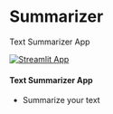 # Summarizer
Text Summarizer App



[![Streamlit App](https://static.streamlit.io/badges/streamlit_badge_black_white.svg)](https://share.streamlit.io/SimaRezaeipour/Summarizer/main/app.py)

#### Text Summarizer App
+ Summarize your text

